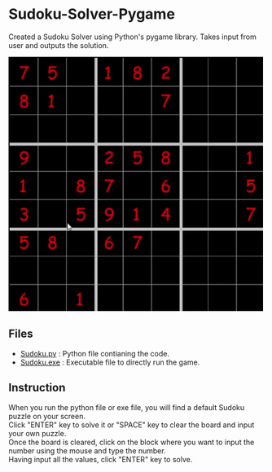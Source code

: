 # Sudoku-Solver-Pygame
Created a Sudoku Solver using Python's pygame library. Takes input from user and outputs the solution.


<img src="sudoku.gif" width="500" height="500"/>


## Files
* [Sudoku.py](Sudoku.py) : Python file contianing the code.
* [Sudoku.exe](Sudoku.exe) : Executable file to directly run the game.

## Instruction
When you run the python file or exe file, you will find a default Sudoku puzzle on your screen.  
Click "ENTER" key to solve it or "SPACE" key to clear the board and input your own puzzle.  
Once the board is cleared, click on the block where you want to input the number using the mouse and type the number.  
Having input all the values, click "ENTER" key to solve.  
